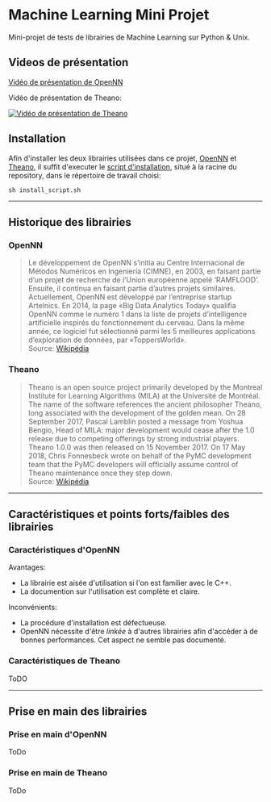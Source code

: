 # Machine Learning Mini Projet

Mini-projet de tests de librairies de Machine Learning sur Python & Unix. 


## Videos de présentation

[Vidéo de présentation de OpenNN](https://github.com/NicowNicow/MLminiprojet/blob/main/vids/openNN_pitch.mp4)


Vidéo de présentation de Theano:

[![Vidéo de présentation de Theano](https://img.youtube.com/vi/AYyUuKGogbw/0.jpg)](https://www.youtube.com/watch?v=AYyUuKGogbw)

## Installation

Afin d'installer les deux librairies utilisées dans ce projet, [OpenNN](https://www.opennn.net/) et [Theano](https://www.tutorialspoint.com/theano/index.htm), il suffit d'executer le [script d'installation](https://github.com/NicowNicow/MLminiprojet/blob/14a55f329b63c61fb16873534a3756683c6b9133/install_script.sh), situé à la racine du repository, dans le répertoire de travail choisi:

``` sh install_script.sh ```

   ---

## Historique des librairies

### OpenNN

> Le développement de OpenNN s’initia au Centre Internacional de Métodos Numéricos en Ingeniería (CIMNE), en 2003, en faisant partie d’un projet de recherche de l’Union européenne appelé ‘RAMFLOOD’. Ensuite, il continua en faisant partie d’autres projets similaires. Actuellement, OpenNN est développé par l’entreprise startup Artelnics. En 2014, la page «Big Data Analytics Today» qualifia OpenNN comme le numéro 1 dans la liste de projets d’intelligence artificielle inspirés du fonctionnement du cerveau. Dans la même année, ce logiciel fut sélectionné parmi les 5 meilleures applications d’exploration de données, par «ToppersWorld».  
Source: [Wikipédia](https://fr.wikipedia.org/wiki/OpenNN)

### Theano

> Theano is an open source project primarily developed by the Montreal Institute for Learning Algorithms (MILA) at the Université de Montréal.
The name of the software references the ancient philosopher Theano, long associated with the development of the golden mean.
On 28 September 2017, Pascal Lamblin posted a message from Yoshua Bengio, Head of MILA: major development would cease after the 1.0 release due to competing offerings by strong industrial players. Theano 1.0.0 was then released on 15 November 2017.
On 17 May 2018, Chris Fonnesbeck wrote on behalf of the PyMC development team that the PyMC developers will officially assume control of Theano maintenance once they step down.  
Source: [Wikipédia](https://en.wikipedia.org/wiki/Theano_(software))

---

## Caractéristiques et points forts/faibles des librairies

### Caractéristiques d'OpenNN

Avantages:
- La librairie est aisée d'utilisation si l'on est familier avec le C++.
- La documention sur l'utilisation est complète et claire.

Inconvénients:
- La procédure d'installation est défectueuse.
- OpenNN nécessite d'être *linkée* à d'autres librairies afin d'accéder à de bonnes performances. Cet aspect ne semble pas documenté.

### Caractéristiques de Theano

ToDO
  
---
  
## Prise en main des librairies

### Prise en main d'OpenNN

ToDo

### Prise en main de Theano
  
ToDo
